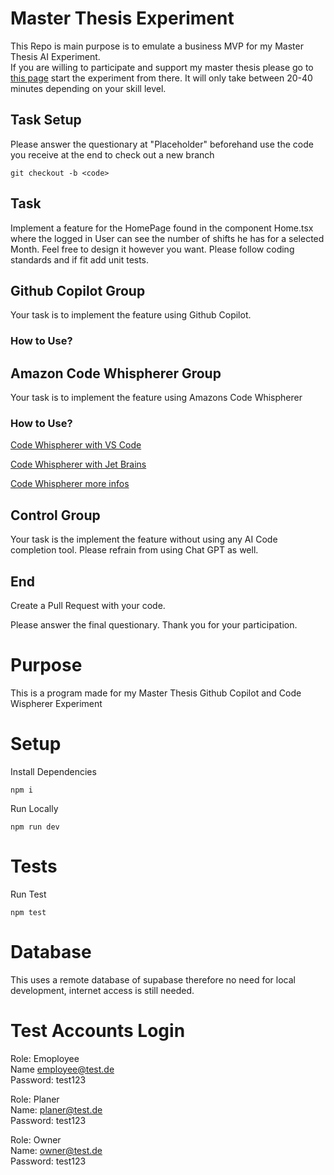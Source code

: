# Master Thesis Experiment

This Repo is main purpose is to emulate a business MVP for my Master Thesis AI Experiment.  
If you are willing to participate and support my master thesis please
go to [this page](https://matthiasmoser.com) start the experiment from there.
It will only take between 20-40 minutes depending on your skill level.

## Task Setup

Please answer the questionary at "Placeholder" beforehand use the code you
receive at the end to check out a new branch

```console
git checkout -b <code>
```

## Task

Implement a feature for the HomePage found in the component Home.tsx where the
logged in User can see the number of shifts he has for a selected Month.
Feel free to design it however you want.
Please follow coding standards and if fit add unit tests.

## Github Copilot Group

Your task is to implement the feature using Github Copilot.

### How to Use?

## Amazon Code Whispherer Group

Your task is to implement the feature using Amazons Code Whispherer

### How to Use?

[Code Whispherer with VS Code](https://youtu.be/rHNMfOK8pWI)

[Code Whispherer with Jet Brains](https://youtu.be/Z3ZAJoi4x6Q)

[Code Whispherer more infos](https://youtu.be/j8BoVmHKFlI)

## Control Group

Your task is the implement the feature without using any AI Code completion tool.
Please refrain from using Chat GPT as well.

## End

Create a Pull Request with your code.

Please answer the final questionary.
Thank you for your participation.

# Purpose

This is a program made for my Master Thesis Github Copilot and Code Wispherer Experiment

# Setup

Install Dependencies

```console
npm i
```

Run Locally

```console
npm run dev
```

# Tests

Run Test

```console
npm test
```

# Database

This uses a remote database of supabase therefore no need for local development, internet access is still needed.

# Test Accounts Login

Role: Emoployee  
Name employee@test.de  
Password: test123

Role: Planer  
Name: planer@test.de  
Password: test123

Role: Owner  
Name: owner@test.de  
Password: test123

